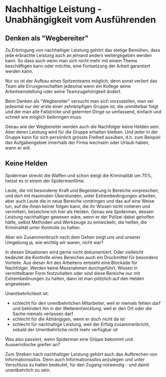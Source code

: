 # Nachhaltige Leistung - Unabhängigkeit vom Ausführenden

## Denken als "Wegbereiter"

Zu Erbringung von nachhaltiger Leistung gehört das stetige Bemühen, dass jede erbrachte Leistung auch an jemand anders weitergegeben werden kann. So dass auch wenn man sich nicht mehr mit einem Thema beschäftigen kann oder möchte, eine Fortsetzung der Arbeit garantiert werden kann.

Nur so ist der Aufbau eines Spitzenteams möglich, denn sonst verliert das Team alle Errungenschaften jedesmal wenn ein Kollege seine Arbeitseinstellung oder seine Teamzugehörigkeit ändert.

Beim Denken als "Wegbereiter" versucht man sich vorzustellen, man sei jedesmal nur der erste einer zehnköpfigen Gruppe ist, die unmittelbar folgt und der man alle Fallstricke und gelernten Dinge so umfassend, einfach und schnell wie möglich beibringen muss.

Genau wie der Wegbereiter werden auch die Nachfolger keine Helden sein. Aber deren Leistung wird für die Gruppe erhalten bleiben. Und jeder in der Gruppe kann für sich persönlich grösste Freiheit ausüben, d.h. zum Beispiel das Aufgabengebiet innerhalb der Firma wechseln oder Urlaub haben, wann er will.

## Keine Helden

Spiderman streckt die Waffen und schon steigt die Kriminalität um 75%, heisst es in einem der Spidermanfilme. 

Leute, die mit besonderer Kraft und Begeisterung in Bereiche vorpreschen, und dort mit maximalen Überstunden, unter Extrembedingungen arbeiten, aber auch Leute die in neue Bereiche vordringen und das auf eine Weise tun, auf die ihnen keiner folgen kann, die ihr Wissen nicht notieren und vermitteln, bezeichne ich hier als Helden. Genau wie Spiderman, dessen Leistung nachhaltiger gewesen wäre, wenn er der Polizei dabei geholfen hätte, selbst Methoden und Werkzeuge zu entwickeln, die helfen, die Kriminalität unter Kontrolle zu halten.

Aber ein Zusammenbruch nach dem Gehen zeigt uns und unserer Umgebung ja, wie wichtig wir waren, nicht war?

In diesen Situationen wird gerne nicht dokumentiert. Oder vielleicht bedeutet die Kontrolle eines Bereiches auch ein Druckmittel für besondere Vorteile. Aus dieser Art des Arbeitens entsteht eine Blockade für Nachfolger.
Werden keine Massnahmen durchgeführt, Wissen in vermittelbarer Form festzuhalten oder sind diese Bereiche nur mit Extrembedinungen zu halten, dann ist man plötzlich auf den Helden angewiesen.

Unentbehrlichkeit ist:
  - schlecht für den unentbehrlichen Mitarbeiter, weil er niemals fehlen darf und behindert ihn in der Weiterentwicklung, weil er den Ort oder die Sache niemals verlassen darf
  - schlecht für die Abhängigen, wenn er doch nicht da ist
  - schlecht für nachhaltige Leistung, weil der Erfolg zusammenbricht, sobald der Unentbehrliche nicht mehr verfügbar ist

Was also passiert, wenn Spiderman eine Grippe bekommt und Ausserirdische greifen an?

Zum Streben nach nachhaltiger Leistung gehört auch das Aufbrechen von Informationssilos. 
Denn auch Informationssilos anzulegen und unter Verschluss zu halten bedeutet, für den Zugang notwendig - und damit unentbehrlich zu sein.
